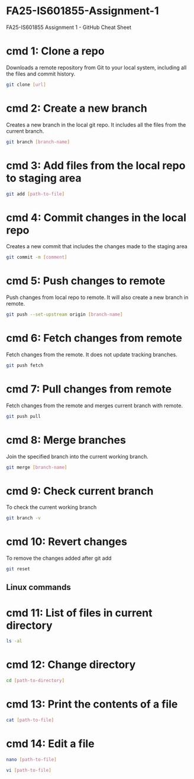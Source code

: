 # FA25-IS601855-Assignment-1
FA25-IS601855 Assignment 1 - GitHub Cheat Sheet

# cmd 1: Clone a repo

Downloads a remote repository from Git to your local system, including all the files and commit history.

```bash
git clone [url]
```

# cmd 2: Create a new branch

Creates a new branch in the local git repo. It includes all the files from the current branch.

```bash
git branch [branch-name]
```

# cmd 3: Add files from the local repo to staging area

```bash
git add [path-to-file]
```

# cmd 4: Commit changes in the local repo

Creates a new commit that includes the changes made to the staging area

```bash
git commit -m [comment]
```

# cmd 5: Push changes to remote

Push changes from local repo to remote. It will also create a new branch in remote.

```bash
git push --set-upstream origin [branch-name]
```

# cmd 6: Fetch changes from remote

Fetch changes from the remote. It does not update tracking branches.

```bash
git push fetch
```

# cmd 7: Pull changes from remote

Fetch changes from the remote and merges current branch with remote.

```bash
git push pull
```

# cmd 8: Merge branches

Join the specified branch into the current working branch.

```bash
git merge [branch-name]
```

# cmd 9: Check current branch

To check the current working branch

```bash
git branch -v
```

# cmd 10: Revert changes

To remove the changes added after git add 

```bash
git reset
```

## Linux commands

# cmd 11: List of files in current directory

```bash
ls -al
```

# cmd 12: Change directory
```bash
cd [path-to-directory]
```

# cmd 13: Print the contents of a file

```bash
cat [path-to-file]
```

# cmd 14: Edit a file
```bash
nano [path-to-file]
```
```bash
vi [path-to-file]
```
